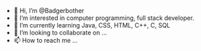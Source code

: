 - 👋 Hi, I’m @Badgerbother
- 👀 I’m interested in computer programming, full stack developer. 
- 🌱 I’m currently learning Java, CSS, HTML, C++, C, SQL
- 💞️ I’m looking to collaborate on ...
- 📫 How to reach me ...

<!---
Badgerbother/Badgerbother is a ✨ special ✨ repository because its `README.md` (this file) appears on your GitHub profile.
You can click the Preview link to take a look at your changes.
--->
